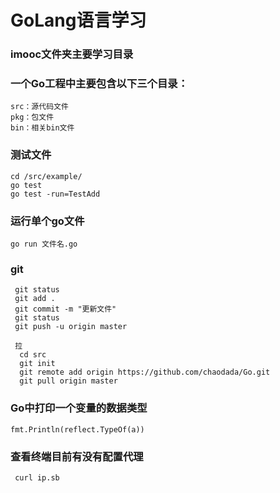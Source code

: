 # GoLang语言学习
### imooc文件夹主要学习目录

### 一个Go工程中主要包含以下三个目录：
```
src：源代码文件
pkg：包文件
bin：相关bin文件
```
### 测试文件
```
cd /src/example/
go test  
go test -run=TestAdd
```
### 

### 运行单个go文件
```
go run 文件名.go 

```
### 

### git 
```
 git status
 git add .
 git commit -m "更新文件"
 git status
 git push -u origin master

 拉
  cd src 
  git init
  git remote add origin https://github.com/chaodada/Go.git
  git pull origin master
```

### Go中打印一个变量的数据类型
```
fmt.Println(reflect.TypeOf(a))
```
### 查看终端目前有没有配置代理
```
 curl ip.sb
```
